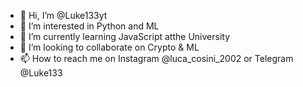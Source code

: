 - 👋 Hi, I’m @Luke133yt
- 👀 I’m interested in Python and ML
- 🌱 I’m currently learning JavaScript atthe University
- 💞️ I’m looking to collaborate on Crypto & ML
- 📫 How to reach me on Instagram @luca_cosini_2002 or Telegram @Luke133

<!---
Luke133yt/Luke133yt is a ✨ special ✨ repository because its `README.md` (this file) appears on your GitHub profile.
You can click the Preview link to take a look at your changes.
--->
